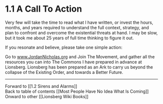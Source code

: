 # 1.1 A Call To Action

Very few will take the time to read what I have written, or invest the hours, months, and years required to understand the full context, strategy, and plan to confront and overcome the existential threats at hand. I may be slow, but it took me about 25 years of full time thinking to figure it out. 

If you resonate and believe, please take one simple action: 

Go to www.JordanNicholas.org and Join The Movement, and gather all the resources you can into The Commons I have prepared in advance at Lionsberg. Lionsberg has been prepared as an Ark to carry us beyond the collapse of the Existing Order, and towards a Better Future. 

___

Forward to [[1.2 Sirens and Alarms]]  
Back to table of contents [[Most People Have No Idea What Is Coming]]      
Onward to other [[Lionsberg Wiki Books]]  